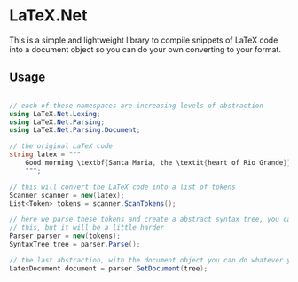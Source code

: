 # LaTeX.Net

This is a simple and lightweight library to compile snippets of LaTeX code into a
document object so you can do your own converting to your format.

## Usage

```csharp

// each of these namespaces are increasing levels of abstraction
using LaTeX.Net.Lexing;
using LaTeX.Net.Parsing;
using LaTeX.Net.Parsing.Document;

// the original LaTeX code
string latex = """
    Good morning \textbf{Santa Maria, the \textit{heart of Rio Grande}}, today is \textit{25C}!
    """;

// this will convert the LaTeX code into a list of tokens
Scanner scanner = new(latex);
List<Token> tokens = scanner.ScanTokens();

// here we parse these tokens and create a abstract syntax tree, you can use
// this, but it will be a little harder
Parser parser = new(tokens);
SyntaxTree tree = parser.Parse();

// the last abstraction, with the document object you can do whatever you want
LatexDocument document = parser.GetDocument(tree);
```